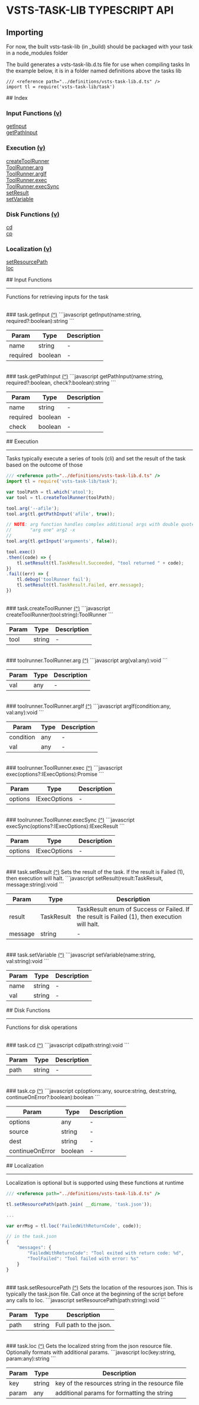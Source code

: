 # VSTS-TASK-LIB TYPESCRIPT API
 
## Importing
For now, the built vsts-task-lib (in _build) should be packaged with your task in a node_modules folder
 
The build generates a vsts-task-lib.d.ts file for use when compiling tasks
In the example below, it is in a folder named definitions above the tasks lib
 
```
/// <reference path="../definitions/vsts-task-lib.d.ts" />
import tl = require('vsts-task-lib/task')
```
 
<div id="index">
## Index
 
### Input Functions <a href="#InputFunctions">(v)</a>
 
<a href="#taskgetInput">getInput</a> <br/>
<a href="#taskgetPathInput">getPathInput</a> <br/>
 
### Execution <a href="#Execution">(v)</a>
 
<a href="#taskcreateToolRunner">createToolRunner</a> <br/>
<a href="#toolrunnerToolRunnerarg">ToolRunner.arg</a> <br/>
<a href="#toolrunnerToolRunnerargIf">ToolRunner.argIf</a> <br/>
<a href="#toolrunnerToolRunnerexec">ToolRunner.exec</a> <br/>
<a href="#toolrunnerToolRunnerexecSync">ToolRunner.execSync</a> <br/>
<a href="#tasksetResult">setResult</a> <br/>
<a href="#tasksetVariable">setVariable</a> <br/>
 
### Disk Functions <a href="#DiskFunctions">(v)</a>
 
<a href="#taskcd">cd</a> <br/>
<a href="#taskcp">cp</a> <br/>
 
### Localization <a href="#Localization">(v)</a>
 
<a href="#tasksetResourcePath">setResourcePath</a> <br/>
<a href="#taskloc">loc</a> <br/>
 
 
<div id="InputFunctions">
## Input Functions
 
---
 
Functions for retrieving inputs for the task
 
<br/>
<div id="taskgetInput">
### task.getInput <a href="#index">(^)</a>
```javascript
getInput(name:string, required?:boolean):string
```
 
Param | Type | Description
--- | --- | ---
name | string |  - 
required | boolean |  - 
 
<br/>
<div id="taskgetPathInput">
### task.getPathInput <a href="#index">(^)</a>
```javascript
getPathInput(name:string, required?:boolean, check?:boolean):string
```
 
Param | Type | Description
--- | --- | ---
name | string |  - 
required | boolean |  - 
check | boolean |  - 
 
 
 
<div id="Execution">
## Execution
 
---
 
Tasks typically execute a series of tools (cli) and set the result of the task based on the outcome of those
 
```javascript
/// <reference path="../definitions/vsts-task-lib.d.ts" />
import tl = require('vsts-task-lib/task');

var toolPath = tl.which('atool');
var tool = tl.createToolRunner(toolPath);

tool.arg('--afile');
tool.arg(tl.getPathInput('afile', true));

// NOTE: arg function handles complex additional args with double quotes like
//       "arg one" arg2 -x
//
tool.arg(tl.getInput('arguments', false));

tool.exec()
.then((code) => {
    tl.setResult(tl.TaskResult.Succeeded, "tool returned " + code);
})
.fail((err) => {
    tl.debug('toolRunner fail');
    tl.setResult(tl.TaskResult.Failed, err.message);
})
```
<br/>
<div id="taskcreateToolRunner">
### task.createToolRunner <a href="#index">(^)</a>
```javascript
createToolRunner(tool:string):ToolRunner
```
 
Param | Type | Description
--- | --- | ---
tool | string |  - 
 
<br/>
<div id="toolrunnerToolRunnerarg">
### toolrunner.ToolRunner.arg <a href="#index">(^)</a>
```javascript
arg(val:any):void
```
 
Param | Type | Description
--- | --- | ---
val | any |  - 
 
<br/>
<div id="toolrunnerToolRunnerargIf">
### toolrunner.ToolRunner.argIf <a href="#index">(^)</a>
```javascript
argIf(condition:any, val:any):void
```
 
Param | Type | Description
--- | --- | ---
condition | any |  - 
val | any |  - 
 
<br/>
<div id="toolrunnerToolRunnerexec">
### toolrunner.ToolRunner.exec <a href="#index">(^)</a>
```javascript
exec(options?:IExecOptions):Promise
```
 
Param | Type | Description
--- | --- | ---
options | IExecOptions |  - 
 
<br/>
<div id="toolrunnerToolRunnerexecSync">
### toolrunner.ToolRunner.execSync <a href="#index">(^)</a>
```javascript
execSync(options?:IExecOptions):IExecResult
```
 
Param | Type | Description
--- | --- | ---
options | IExecOptions |  - 
 
<br/>
<div id="tasksetResult">
### task.setResult <a href="#index">(^)</a>
Sets the result of the task.
If the result is Failed (1), then execution will halt.
```javascript
setResult(result:TaskResult, message:string):void
```
 
Param | Type | Description
--- | --- | ---
result | TaskResult | TaskResult enum of Success or Failed.  If the result is Failed (1), then execution will halt.
message | string |  - 
 
<br/>
<div id="tasksetVariable">
### task.setVariable <a href="#index">(^)</a>
```javascript
setVariable(name:string, val:string):void
```
 
Param | Type | Description
--- | --- | ---
name | string |  - 
val | string |  - 
 
 
 
<div id="DiskFunctions">
## Disk Functions
 
---
 
Functions for disk operations
 
<br/>
<div id="taskcd">
### task.cd <a href="#index">(^)</a>
```javascript
cd(path:string):void
```
 
Param | Type | Description
--- | --- | ---
path | string |  - 
 
<br/>
<div id="taskcp">
### task.cp <a href="#index">(^)</a>
```javascript
cp(options:any, source:string, dest:string, continueOnError?:boolean):boolean
```
 
Param | Type | Description
--- | --- | ---
options | any |  - 
source | string |  - 
dest | string |  - 
continueOnError | boolean |  - 
 
 
 
<div id="Localization">
## Localization
 
---
 
Localization is optional but is supported using these functions at runtime
 
```javascript
/// <reference path="../definitions/vsts-task-lib.d.ts" />

tl.setResourcePath(path.join( __dirname, 'task.json'));

...

var errMsg = tl.loc('FailedWithReturnCode', code));

// in the task.json
{
    "messages": {
        "FailedWithReturnCode": "Tool exited with return code: %d",
        "ToolFailed": "Tool failed with error: %s"
    }
}
```
<br/>
<div id="tasksetResourcePath">
### task.setResourcePath <a href="#index">(^)</a>
Sets the location of the resources json.  This is typically the task.json file.
Call once at the beginning of the script before any calls to loc.
```javascript
setResourcePath(path:string):void
```
 
Param | Type | Description
--- | --- | ---
path | string | Full path to the json.
 
<br/>
<div id="taskloc">
### task.loc <a href="#index">(^)</a>
Gets the localized string from the json resource file.  Optionally formats with additional params.
```javascript
loc(key:string, param:any):string
```
 
Param | Type | Description
--- | --- | ---
key | string | key of the resources string in the resource file
param | any | additional params for formatting the string
 

